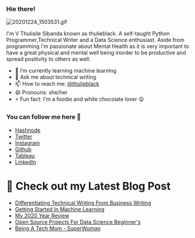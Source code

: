 ### Hie there!

![20201224_1503531.gif](https://cdn.hashnode.com/res/hashnode/image/upload/v1608981101709/b1uMJDFbR.gif)



I'm V Thulisile Sibanda known as thulieblack. A self-taught Python Programmer,Technical Writer and a Data Science enthusiast. Aside from programming i'm passionate about Mental Health as it is very important to have a great physical and mental well being inorder to be productive and spread positivity to others as well. 

- 🌱 I’m currently learning machine learning
- 💬 Ask me about technical writing
- 📫 How to reach me: [@thulieblack](https://twitter.com/thulieblack)
- 😄 Pronouns: she/her
- ⚡ Fun fact: I'm a foodie and white chocolate lover 😜

### You can follow me here 🌹

- [Hashnode](https://hashnode.com/@thulieblack)
- [Twitter](https://twitter.com/thulieblack)
- [Instagram](https://www.instagram.com/the_proudlyblack_thulisile/)
- [Github](https://github.com/thulieblack)
- [Tableau](https://public.tableau.com/profile/thulieblack#!/)
- [LinkedIn](https://www.linkedin.com/in/v-thulisile-sibanda)
# 📩 Check out my Latest Blog Post 
<!-- BLOG-POST-LIST:START -->
- [Differentiating Technical Writing From Business Writing](https://thulieblack.hashnode.dev/differentiating-technical-writing-from-business-writing)
- [Getting Started In Machine Learning](https://thulieblack.hashnode.dev/getting-started-in-machine-learning)
- [My 2020 Year  Review](https://thulieblack.hashnode.dev/my-2020-year-review)
- [Open Source Projects For Data Science Beginner's](https://thulieblack.hashnode.dev/open-source-projects-for-data-science-beginners)
- [Being A Tech Mom - SuperWoman](https://thulieblack.hashnode.dev/being-a-tech-mom-superwoman)
<!-- BLOG-POST-LIST:END -->
